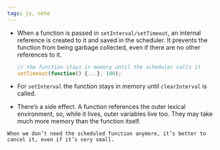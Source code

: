 ```yaml
---
tags: js, note
---
```


- When a function is passed in `setInterval/setTimeout`, an internal reference is created to it and saved in the scheduler. It prevents the function from being garbage collected, even if there are no other references to it.
	```js
	// the function stays in memory until the scheduler calls it
	setTimeout(function() {...}, 100);
	```

- For `setInterval` the function stays in memory until `clearInterval` is called.
- There’s a side effect. A function references the outer lexical environment, so, while it lives, outer variables live too. They may take much more memory than the function itself. 

```ad-important
When we don’t need the scheduled function anymore, it’s better to cancel it, even if it’s very small.
```